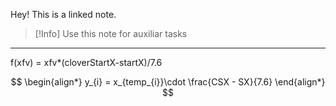 Hey! This is a linked note.

>[!Info]
>Use this note for auxiliar tasks

---

f(xfv) = xfv*(cloverStartX-startX)/7.6


$$
\begin{align*}
	y_{i} = x_{temp_{i}}\cdot \frac{CSX - SX}{7.6}
\end{align*}
$$






